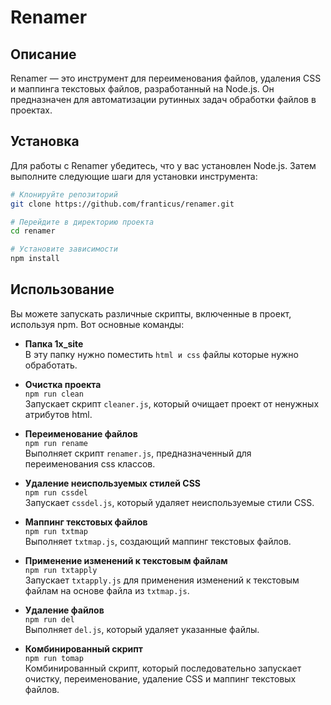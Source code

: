 # Renamer

## Описание

Renamer — это инструмент для переименования файлов, удаления CSS и маппинга текстовых файлов, разработанный на Node.js. Он предназначен для автоматизации рутинных задач обработки файлов в проектах.

## Установка

Для работы с Renamer убедитесь, что у вас установлен Node.js. Затем выполните следующие шаги для установки инструмента:

```bash
# Клонируйте репозиторий
git clone https://github.com/franticus/renamer.git

# Перейдите в директорию проекта
cd renamer

# Установите зависимости
npm install
```

## Использование

Вы можете запускать различные скрипты, включенные в проект, используя npm. Вот основные команды:

- **Папка 1x_site**  
  В эту папку нужно поместить `html и css` файлы которые нужно обработать.

- **Очистка проекта**  
  `npm run clean`  
  Запускает скрипт `cleaner.js`, который очищает проект от ненужных атрибутов html.

- **Переименование файлов**  
  `npm run rename`  
  Выполняет скрипт `renamer.js`, предназначенный для переименования css классов.

- **Удаление неиспользуемых стилей CSS**  
  `npm run cssdel`  
  Запускает `cssdel.js`, который удаляет неиспользуемые стили CSS.

- **Маппинг текстовых файлов**  
  `npm run txtmap`  
  Выполняет `txtmap.js`, создающий маппинг текстовых файлов.

- **Применение изменений к текстовым файлам**  
  `npm run txtapply`  
  Запускает `txtapply.js` для применения изменений к текстовым файлам на основе файла из `txtmap.js`.

- **Удаление файлов**  
  `npm run del`  
  Выполняет `del.js`, который удаляет указанные файлы.

- **Комбинированный скрипт**  
  `npm run tomap`  
  Комбинированный скрипт, который последовательно запускает очистку, переименование, удаление CSS и маппинг текстовых файлов.
